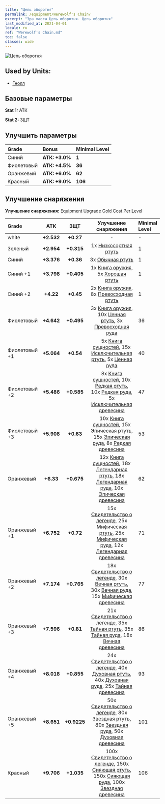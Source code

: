 ```yaml
---
title: "Цепь оборотня"
permalink: /equipment/Werewolf's Chain/
excerpt: "Эра хаоса Цепь оборотня. Цепь оборотня"
last_modified_at: 2021-04-01
locale: ru
ref: "Werewolf's Chain.md"
toc: false
classes: wide
---
```


  ![Цепь оборотня](/images/e/e_8013.png)

## Used by Units:

* [Гнолл](/ru/units/Gnoll/) 


## Базовые параметры
 **Stat 1:** АТК

 **Stat 2:** ЗЩТ

## Улучшить параметры

  |     Grade    |   Bonus | Minimal Level | 
  |:-------------|:--------|:--------------| 
  | Синий | **АТК: +3.0%** | **1** | 
  | Фиолетовый | **АТК: +4.5%** | **36** | 
  | Оранжевый | **АТК: +6.0%** | **62** | 
  | Красный | **АТК: +9.0%** | **106** | 


## Улучшение снаряжения
 **Улучшение снаряжения:** [Equipment Upgrade Gold Cost Per Level](/equipment/EquipmentUpgradeCostPerLevel/) 

  |          Grade      | АТК | ЗЩТ | Улучшение снаряжения | Minimal Level |
  |:--------------------|:---------:|:---------:|:----------------:|:--------------|
  | white | **+2.532** | **+0.27** | - | - |
  | Зеленый | **+2.954** | **+0.315** | 1x [Низкосортная ртуть](/ru/Items/mat_2/) | 1 |
  | Синий | **+3.376** | **+0.36** | 3x [Обычная ртуть](/ru/Items/mat_8/) | 1 |
  | Синий +1 | **+3.798** | **+0.405** | 1x [Книга оружия](/ru/Items/mat_18/), 5x [Хорошая ртуть](/ru/Items/mat_14/) | 1 |
  | Синий +2 | **+4.22** | **+0.45** | 2x [Книга оружия](/ru/Items/mat_25/), 8x [Превосходная ртуть](/ru/Items/mat_21/) | 1 |
  | Фиолетовый | **+4.642** | **+0.495** | 3x [Книга оружия](/ru/Items/mat_32/), 10x [Ценная ртуть](/ru/Items/mat_28/), 3x [Превосходная руда](/ru/Items/mat_19/) | 36 |
  | Фиолетовый +1 | **+5.064** | **+0.54** | 5x [Книга сущностей](/ru/Items/mat_39/), 15x [Исключительная ртуть](/ru/Items/mat_35/), 5x [Ценная руда](/ru/Items/mat_26/) | 40 |
  | Фиолетовый +2 | **+5.486** | **+0.585** | 8x [Книга сущностей](/ru/Items/mat_46/), 10x [Редкая ртуть](/ru/Items/mat_42/), 10x [Редкая руда](/ru/Items/mat_40/), 5x [Исключительная древесина](/ru/Items/mat_34/) | 47 |
  | Фиолетовый +3 | **+5.908** | **+0.63** | 10x [Книга сущностей](/ru/Items/mat_53/), 15x [Эпическая ртуть](/ru/Items/mat_49/), 15x [Эпическая руда](/ru/Items/mat_47/), 8x [Редкая древесина](/ru/Items/mat_41/) | 53 |
  | Оранжевый | **+6.33** | **+0.675** | 12x [Книга сущностей](/ru/Items/mat_60/), 18x [Легендарная ртуть](/ru/Items/mat_56/), 18x [Легендарная руда](/ru/Items/mat_54/), 10x [Эпическая древесина](/ru/Items/mat_48/) | 62 |
  | Оранжевый +1 | **+6.752** | **+0.72** | 15x [Свидетельство о легенде](/ru/Items/mat_67/), 25x [Мифическая ртуть](/ru/Items/mat_63/), 25x [Мифическая руда](/ru/Items/mat_61/), 12x [Легендарная древесина](/ru/Items/mat_55/) | 71 |
  | Оранжевый +2 | **+7.174** | **+0.765** | 18x [Свидетельство о легенде](/ru/Items/mat_74/), 30x [Вечная ртуть](/ru/Items/mat_70/), 30x [Вечная руда](/ru/Items/mat_68/), 15x [Мифическая древесина](/ru/Items/mat_62/) | 77 |
  | Оранжевый +3 | **+7.596** | **+0.81** | 21x [Свидетельство о легенде](/ru/Items/mat_81/), 35x [Тайная ртуть](/ru/Items/mat_77/), 35x [Тайная руда](/ru/Items/mat_75/), 18x [Вечная древесина](/ru/Items/mat_69/) | 86 |
  | Оранжевый +4 | **+8.018** | **+0.855** | 24x [Свидетельство о легенде](/ru/Items/mat_88/), 40x [Духовная ртуть](/ru/Items/mat_84/), 40x [Духовная руда](/ru/Items/mat_82/), 25x [Тайная древесина](/ru/Items/mat_76/) | 93 |
  | Оранжевый +5 | **+8.651** | **+0.9225** | 50x [Свидетельство о легенде](/ru/Items/mat_95/), 80x [Звездная ртуть](/ru/Items/mat_91/), 80x [Звездная руда](/ru/Items/mat_89/), 50x [Духовная древесина](/ru/Items/mat_83/) | 101 |
  | Красный | **+9.706** | **+1.035** | 100x [Свидетельство о легенде](/ru/Items/mat_102/), 150x [Сияющая ртуть](/ru/Items/mat_98/), 150x [Сияющая руда](/ru/Items/mat_96/), 100x [Звездная древесина](/ru/Items/mat_90/) | 106 |

